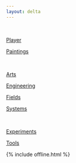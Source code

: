 ```yaml
---
layout: delta
---
```


<div class="mono">
<p><a href='/clocks/' id="current-time"></a></p>
<p><a href='/calendar/' id="current-date"></a></p>
</div>

<br>

[Player](/player/)

[Paintings](/paintings/)


<br>

[Arts](/arts/)

[Engineering](/engineering/)

[Fields](/fields/)

[Systems](/systems/)

<br>

[Experiments](/exp/)

[Tools](/tools/)





{% include offline.html  %}

<script src="/assets/js/moment.min.js"></script>
<script src="/assets/js/datetime.js"></script>

<script>
  show_date_and_time();
</script>

